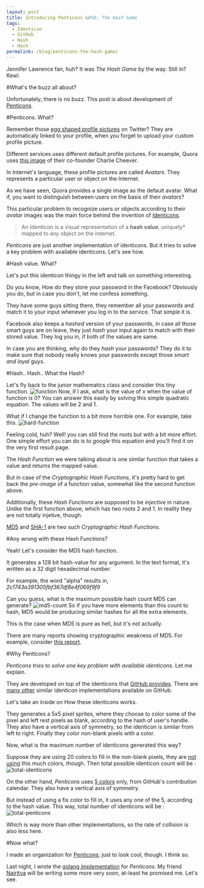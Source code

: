 ```yaml
---
layout: post
title: Introducing Penticons &#58; The Hash Game
tags:
  - Identicon
  - GitHub
  - Hash
  - Hack
permalink: /blog/penticons-the-hash-game/
---
```


Jennifer Lawrence fan, huh? It was *The Hash Game* by the way. Still in? Kewl.


#What's the buzz all about?

Unfortunately, there is no buzz. This post is about development of [Penticons](https://github.com/penticons).

#Penticons. What?

Remember those [egg shaped profile pictures](http://a0.twimg.com/sticky/default_profile_images/default_profile_6_normal.png) on Twitter? They are automaticaly linked to your profile, when you forget to upload your custom profile picture.

Different services uses different default profile pictures. For example, Quora uses [this image](http://qph.is.quoracdn.net/main-qimg-caf2e843c5e4c9dfec11bf60f9e82ccb?convert_to_webp=true) of their co-founder Charlie Cheever.

In Internet's language, these profile pictures are called *Avatars*. They represents a particular user or object on the Internet.

As we have seen, Quora provides a single image as the default avatar. What if, you want to distinguish between users on the basis of their *avatars*?

This particular problem to recognize users or objects according to their *avatar* images was the main force behind the invention of [Identicons](http://en.wikipedia.org/wiki/Identicon).

> An Identicon is a visual representation of a **hash value**, uniquely\* mapped to any object on the internet.

*Penticons* are just another implementation of identicons. But it tries to solve a key problem with available identicons. Let's see how.


#Hash value. What?

Let's put this identicon thingy in the left and talk on something interesting.

Do you know, How do they store your password in the Facebook? Obviously you do, but in case you don't, let me confess something.

They have some guys sitting there, they remember all your passwords and match it to your input whenever you log in to the service. That simple it is.

Facebook also keeps a *hashed* version of your passwords, in case all those smart guys are on leave, they just *hash* your input again to match with their stored value. They log you in, if both of the values are same.

In case you are thinking, why do they *hash* your passwords? They do it to make sure that nobody really knows your passwords except those *smart and loyal* guys.


#Hash.. Hash.. What the Hash?

Let's fly back to the junior mathematics class and consider this tiny function. ![function]({{site.url}}/assets/penticons/function.png)
Now, if I ask, what is the value of x when the value of function is 0? You can answer this easily by solving this simple quadratic equation. The values will be 2 and 1.

What if I change the function to a bit more horrible one. For example, take this. ![hard-function]({{site.url}}/assets/penticons/hard-function.png)

Feeling cold, huh? Well! you can still find the roots but with a bit more effort. One simple effort you can do is to *google* this equation and you'll find it on the very first result page.

The *Hash Function* we were talking about is one similar function that takes a value and returns the mapped value.

But in case of the *Cryptographic Hash Functions*, it's pretty hard to get back the *pre-image* of a function value, somewhat like the second function above.

Additionally, these *Hash Functions* are supposed to be *injective* in nature. Unlike the first function above, which has two roots 2 and 1. In reality they are not totally injetive, though. 

[MD5](http://en.wikipedia.org/wiki/MD5) and [SHA-1](http://en.wikipedia.org/wiki/SHA-1) are two such *Cryptographic Hash Functions*.


#Any wrong with these Hash Functions?

Yeah! Let's consider the MD5 hash function.

It generates a 128 bit hash-value for any argument. In the text format, it's written as a 32 digit hexadecimal number.

For example, the word "alpha" results in, *2c1743a391305fbf367df8e4f069f9f9*

Can you guess, what is the maximum possible hash count MD5 can generate?
![md5-count]({{site.url}}/assets/penticons/md5-count.png) So if you have more elements than this count to hash, MD5 would be producing similar hashes for all the extra elements.

This is the case when MD5 is pure as hell, but it's not actually.

There are many reports showing cryptographic weakness of MD5. For example, consider [this report](http://www.mathstat.dal.ca/~selinger/md5collision/).


#Why Penticons?

*Penticons tries to solve one key problem with available identicons.* Let me explain.

They are developed on top of the identicons that [GitHub provides](https://github.com/blog/1586-identicons). There are [many other](https://github.com/search?utf8=%E2%9C%93&q=identicon) similar identicon implementations available on GitHub.

Let's take an inside on How these identicons works.

They generates a 5x5 pixel sprites, where they choose to color some of the pixel and left rest pixels as blank, according to the hash of user's handle. They also have a vertical axis of symmetry, so the identicon is similar from left to right. Finally they color non-blank pixels with a color.

Now, what is the maximum number of identicons generated this way?

Suppose they are using 20 colors to fill in the non-blank pixels, they are [not using](https://github.com/cupcake/sigil/blob/6bf9722f2ae82f58a0c7d48daeb40ec844b78eae/server.go#L20-L29) this much colors, though. Then total possible identicon count will be :
![total-identicons]({{site.url}}/assets/penticons/total-identicon.png)

On the other hand, *Penticons* uses [5 colors](https://github.com/penticons/penticons.go/blob/master/utils/utils.go#L21-L25) only, from GitHub's contribution calendar. They also have a vertical axis of symmetry.

But instead of using a fix color to fill in, it uses any one of the 5, according to the hash value. This way, total number of identicons will be :![total-penticons]({{site.url}}/assets/penticons/total-penticons.png)

Which is way more than other implementations, so the rate of collision is also less here.


#Now what?

I made an organization for [Penticons](https://github.com/penticons); just to look cool, though. I think so.

Last night, I wrote the [golang implementation](https://github.com/penticons/penticons.go) for *Penticons*. My friend [Nairitya](https://github.com/nkman) will be writing some more very soon, at-least he promised me. Let's see.
